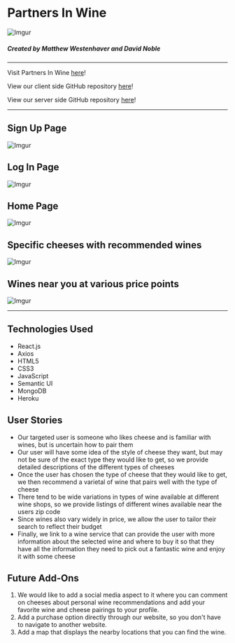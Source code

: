 # Partners In Wine
![Imgur](http://i.imgur.com/O4OpMY4.png?1)
##### Created by Matthew Westenhaver and David Noble
---
Visit Partners In Wine [here](https://partnersinwine.herokuapp.com)!

View our client side GitHub repository [here](https://github.com/davidnoble37/Partners_in_Wine_client)!

View our server side GitHub repository [here](https://github.com/davidnoble37/Partners_in_Wine)!

---
## Sign Up Page
![Imgur](http://i.imgur.com/5cFxDNX.png)

## Log In Page
![Imgur](http://i.imgur.com/vqrrbak.png)

## Home Page
![Imgur](http://i.imgur.com/5CVbRkf.jpg)

## Specific cheeses with recommended wines
![Imgur](http://i.imgur.com/ovVL3zi.jpg)

## Wines near you at various price points
![Imgur](http://i.imgur.com/SsHFEkk.png)

---

## Technologies Used
* React.js
* Axios
* HTML5
* CSS3
* JavaScript
* Semantic UI
* MongoDB
* Heroku

## User Stories
* Our targeted user is someone who likes cheese and is familiar with wines, but is uncertain how to pair them* Our user will have some idea of the style of cheese they want, but may not be sure of the exact type they would like to get, so we provide detailed descriptions of the different types of cheeses* Once the user has chosen the type of cheese that they would like to get, we then recommend a varietal of wine that pairs well with the type of cheese* There tend to be wide variations in types of wine available at different wine shops, so we provide listings of different wines available near the users zip code* Since wines also vary widely in price, we allow the user to tailor their search to reflect their budget* Finally, we link to a wine service that can provide the user with more information about the selected wine and where to buy it so that they have all the information they need to pick out a fantastic wine and enjoy it with some cheese

## Future Add-Ons
1. We would like to add a social media aspect to it where you can comment on cheeses about personal wine recommendations and add your favorite wine and cheese pairings to your profile.
2. Add a purchase option directly through our website, so you don't have to navigate to another website.
3. Add a map that displays the nearby locations that you can find the wine.
